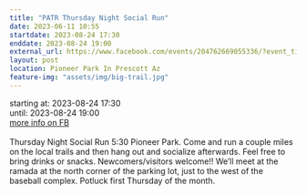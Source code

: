 ```yaml
---
title: "PATR Thursday Night Social Run"
date: 2023-06-11 10:55
startdate: 2023-08-24 17:30
enddate: 2023-08-24 19:00
external_url: https://www.facebook.com/events/204762669055336/?event_time_id=204762735721996
layout: post
location: Pioneer Park In Prescott Az
feature-img: "assets/img/big-trail.jpg"
---
```


starting at: 2023-08-24 17:30<br>until: 2023-08-24 19:00<br><a href="https://www.facebook.com/events/204762669055336/?event_time_id=204762735721996">more info on FB</a><br><br>Thursday Night Social Run 5&#58;30 Pioneer Park.  Come and run a couple miles on the local trails and then hang out and socialize afterwards.  Feel free to bring drinks or snacks. Newcomers/visitors welcome!!  We’ll meet at the ramada at the north corner of the parking lot, just to the west of the baseball complex.  Potluck first Thursday of the month.<br>
  <br>
  
